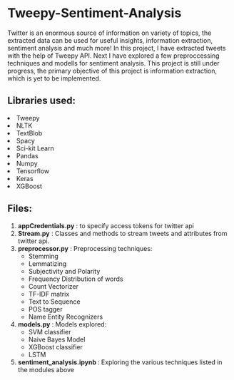 # Tweepy-Sentiment-Analysis
Twitter is an enormous source of information on variety of topics, the extracted data can be used for useful insights, information extraction, sentiment analysis and much more!
In this project, I have extracted tweets with the help of Tweepy API. Next I have explored a few preproccessing techniques and modells for sentiment analysis. This project is still under progress, the primary objective of this project is information extraction, which is yet to be implemented.

## Libraries used:
<li> Tweepy </li>
<li> NLTK </li>
<li> TextBlob </li>
<li> Spacy </li>
<li> Sci-kit Learn </li>
<li> Pandas </li>
<li> Numpy </li>
<li> Tensorflow </li>
<li> Keras </li>
<li> XGBoost </li>

## Files:
<ol>
<li><B>appCredentials.py</B> : to specify access tokens for twitter api</li>
<li><B>Stream.py</B> : Classes and methods to stream tweets and attributes from twitter api.</li>
<li><B>preprocessor.py</B> : Preprocessing techniques:
  <ul>
    <li> Stemming </li>
    <li> Lemmatizing </li>
    <li> Subjectivity and Polarity </li>
    <li> Frequency Distribution of words </li>
    <li> Count Vectorizer </li>
    <li> TF-IDF matrix </li>
    <li> Text to Sequence </li>
    <li> POS tagger </li>
  <li> Name Entity Recognizers </li>
  </ul>
</li>
<li> <B>models.py</B> : Models explored:
  <ul>
    <li> SVM classifier </li>
    <li> Naive Bayes Model </li>
    <li> XGBoost classifier</li>
    <li> LSTM </li>
    </ul>
  </li>
  <li><B>sentiment_analysis.ipynb </B>: Exploring the various techniques listed in the modules above </li>
  </ol>
  
  
